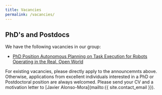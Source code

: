 ```yaml
---
title: Vacancies
permalink: /vacancies/
---
```


## PhD's and Postdocs

We have the following vacancies in our group:

- [PhD Position Autonomous Planning on Task Execution for Robots Operating in the Real, Open World ](https://www.tudelft.nl/over-tu-delft/werken-bij-tu-delft/vacatures/details/?nPostingId=6112&nPostingTargetId=17982&)

For existing vacancies, please directly apply to the announcemnts above. Otherwise, applications from excellent individuals interested in a PhD or Postdoctoral position are always welcomed. Please send your CV and a motivation letter to [Javier Alonso-Mora](mailto:{{ site.contact_email }}).

